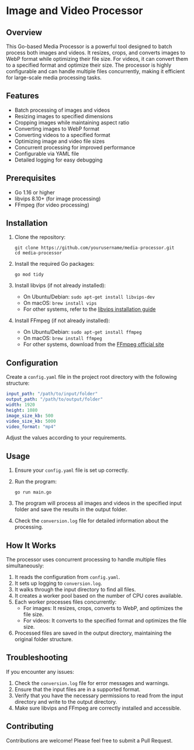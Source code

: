 # Image and Video Processor

## Overview

This Go-based Media Processor is a powerful tool designed to batch process both images and videos. It resizes, crops, and converts images to WebP format while optimizing their file size. For videos, it can convert them to a specified format and optimize their size. The processor is highly configurable and can handle multiple files concurrently, making it efficient for large-scale media processing tasks.

## Features

- Batch processing of images and videos
- Resizing images to specified dimensions
- Cropping images while maintaining aspect ratio
- Converting images to WebP format
- Converting videos to a specified format
- Optimizing image and video file sizes
- Concurrent processing for improved performance
- Configurable via YAML file
- Detailed logging for easy debugging

## Prerequisites

- Go 1.16 or higher
- libvips 8.10+ (for image processing)
- FFmpeg (for video processing)

## Installation

1. Clone the repository:
   ```
   git clone https://github.com/yourusername/media-processor.git
   cd media-processor
   ```

2. Install the required Go packages:
   ```
   go mod tidy
   ```

3. Install libvips (if not already installed):
   - On Ubuntu/Debian: `sudo apt-get install libvips-dev`
   - On macOS: `brew install vips`
   - For other systems, refer to the [libvips installation guide](https://github.com/libvips/libvips/wiki/Installation)

4. Install FFmpeg (if not already installed):
   - On Ubuntu/Debian: `sudo apt-get install ffmpeg`
   - On macOS: `brew install ffmpeg`
   - For other systems, download from the [FFmpeg official site](https://ffmpeg.org/download.html)

## Configuration

Create a `config.yaml` file in the project root directory with the following structure:

```yaml
input_path: "/path/to/input/folder"
output_path: "/path/to/output/folder"
width: 1920
height: 1080
image_size_kb: 500
video_size_kb: 5000
video_format: "mp4"
```

Adjust the values according to your requirements.

## Usage

1. Ensure your `config.yaml` file is set up correctly.

2. Run the program:
   ```
   go run main.go
   ```

3. The program will process all images and videos in the specified input folder and save the results in the output folder.

4. Check the `conversion.log` file for detailed information about the processing.

## How It Works

The processor uses concurrent processing to handle multiple files simultaneously:

1. It reads the configuration from `config.yaml`.
2. It sets up logging to `conversion.log`.
3. It walks through the input directory to find all files.
4. It creates a worker pool based on the number of CPU cores available.
5. Each worker processes files concurrently:
   - For images: It resizes, crops, converts to WebP, and optimizes the file size.
   - For videos: It converts to the specified format and optimizes the file size.
6. Processed files are saved in the output directory, maintaining the original folder structure.

## Troubleshooting

If you encounter any issues:

1. Check the `conversion.log` file for error messages and warnings.
2. Ensure that the input files are in a supported format.
3. Verify that you have the necessary permissions to read from the input directory and write to the output directory.
4. Make sure libvips and FFmpeg are correctly installed and accessible.

## Contributing

Contributions are welcome! Please feel free to submit a Pull Request.
